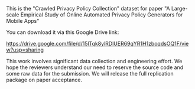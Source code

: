 This is the "Crawled Privacy Policy Collection" dataset for paper "A Large-scale Empirical Study of Online Automated Privacy Policy Generators for Mobile Apps"


You can download it via this Google Drive link:

https://drive.google.com/file/d/15lTqk8ylRDlUER69qYR1H1zboqdsOQ1F/view?usp=sharing


This work involves significant data collection and engineering effort. We hope the reviewers understand our need to reserve the source code and some raw data for the submission. We will release the full replication package on paper acceptance.
